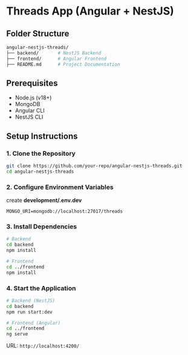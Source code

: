 # Threads App (Angular + NestJS)

## Folder Structure

```bash
angular-nestjs-threads/
├── backend/       # NestJS Backend
├── frontend/      # Angular Frontend
├── README.md      # Project Documentation
```

## Prerequisites

- Node.js (v18+)
- MongoDB
- Angular CLI
- NestJS CLI

## Setup Instructions

### 1. Clone the Repository

```sh
git clone https://github.com/your-repo/angular-nestjs-threads.git
cd angular-nestjs-threads
```

### 2. Configure Environment Variables

create **development/.env.dev**

```env
MONGO_URI=mongodb://localhost:27017/threads
```

### 3. Install Dependencies

```sh
# Backend
cd backend
npm install

# Frontend
cd ../frontend
npm install
```

### 4. Start the Application

```sh
# Backend (NestJS)
cd backend
npm run start:dev

# Frontend (Angular)
cd ../frontend
ng serve
```

URL: `http://localhost:4200/`
